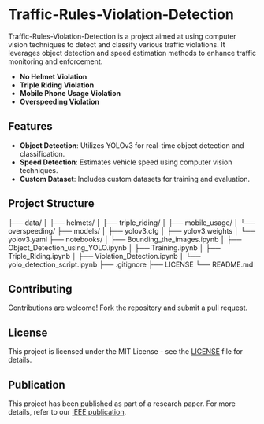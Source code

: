 # Traffic-Rules-Violation-Detection

Traffic-Rules-Violation-Detection is a project aimed at using computer vision techniques to detect and classify various traffic violations. It leverages object detection and speed estimation methods to enhance traffic monitoring and enforcement.


- **No Helmet Violation**
- **Triple Riding Violation**
- **Mobile Phone Usage Violation**
- **Overspeeding Violation**

## Features

- **Object Detection**: Utilizes YOLOv3 for real-time object detection and classification.
- **Speed Detection**: Estimates vehicle speed using computer vision techniques.
- **Custom Dataset**: Includes custom datasets for training and evaluation.


## Project Structure

├── data/
│   ├── helmets/
│   ├── triple_riding/
│   ├── mobile_usage/
│   └── overspeeding/
├── models/
│   ├── yolov3.cfg
│   ├── yolov3.weights
│   └── yolov3.yaml
├── notebooks/
│   ├── Bounding_the_images.ipynb
│   ├── Object_Detection_using_YOLO.ipynb
│   ├── Training.ipynb
│   ├── Triple_Riding.ipynb
│   ├── Violation_Detection.ipynb
│   └── yolo_detection_script.ipynb
├── .gitignore
├── LICENSE
└── README.md

## Contributing

Contributions are welcome! Fork the repository and submit a pull request.

## License

This project is licensed under the MIT License - see the [LICENSE](LICENSE) file for details.

## Publication

This project has been published as part of a research paper. For more details, refer to our [IEEE publication](https://ieeexplore.ieee.org/document/10112954#citations).
